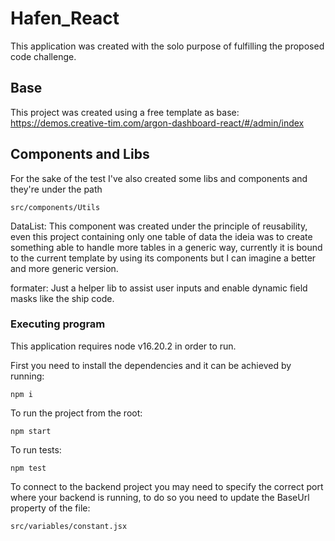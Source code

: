 # Hafen_React

This application was created with the solo purpose of fulfilling the proposed code challenge.

## Base

This project was created using a free template as base:
https://demos.creative-tim.com/argon-dashboard-react/#/admin/index

## Components and Libs

For the sake of the test I've also created some libs and components and they're under the path 
```
src/components/Utils
```

DataList: This component was created under the principle of reusability, even this project containing only one table of data the ideia was to create something able to handle more tables in a generic way, currently it is bound to the current template by using its components but I can imagine a better and more generic version.

formater: Just a helper lib to assist user inputs and enable dynamic field masks like the ship code.

### Executing program

This application requires node v16.20.2 in order to run.

First you need to install the dependencies and it can be achieved by running:
```
npm i
```

To run the project from the root:
```
npm start
```
To run tests:
```
npm test
```
To connect to the backend project you may need to specify the correct port where your backend is running, to do so you need to update the BaseUrl property of the file:
```
src/variables/constant.jsx
```
